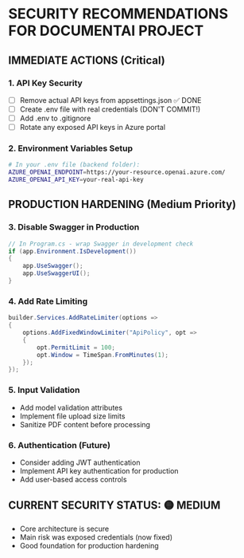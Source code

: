 # SECURITY RECOMMENDATIONS FOR DOCUMENTAI PROJECT

## IMMEDIATE ACTIONS (Critical)

### 1. API Key Security
- [ ] Remove actual API keys from appsettings.json ✅ DONE
- [ ] Create .env file with real credentials (DON'T COMMIT!)
- [ ] Add .env to .gitignore
- [ ] Rotate any exposed API keys in Azure portal

### 2. Environment Variables Setup
```bash
# In your .env file (backend folder):
AZURE_OPENAI_ENDPOINT=https://your-resource.openai.azure.com/
AZURE_OPENAI_API_KEY=your-real-api-key
```

## PRODUCTION HARDENING (Medium Priority)

### 3. Disable Swagger in Production
```csharp
// In Program.cs - wrap Swagger in development check
if (app.Environment.IsDevelopment())
{
    app.UseSwagger();
    app.UseSwaggerUI();
}
```

### 4. Add Rate Limiting
```csharp
builder.Services.AddRateLimiter(options =>
{
    options.AddFixedWindowLimiter("ApiPolicy", opt =>
    {
        opt.PermitLimit = 100;
        opt.Window = TimeSpan.FromMinutes(1);
    });
});
```

### 5. Input Validation
- Add model validation attributes
- Implement file upload size limits
- Sanitize PDF content before processing

### 6. Authentication (Future)
- Consider adding JWT authentication
- Implement API key authentication for production
- Add user-based access controls

## CURRENT SECURITY STATUS: 🟡 MEDIUM
- Core architecture is secure
- Main risk was exposed credentials (now fixed)
- Good foundation for production hardening